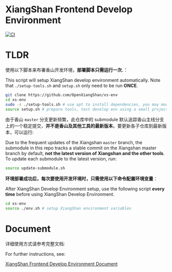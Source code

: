 XiangShan Frontend Develop Environment
==================

[![CI](https://github.com/OpenXiangShan/xs-env/actions/workflows/main.yml/badge.svg)](https://github.com/OpenXiangShan/xs-env/actions/workflows/main.yml)

# TLDR

使用以下脚本来布署香山开发环境，**部署脚本只需运行一次.**：

This script will setup XiangShan develop environment automatically. Note that `./setup-tools.sh` and `setup.sh` only need to be run **ONCE**. 

```sh
git clone https://github.com/OpenXiangShan/xs-env
cd xs-env
sudo -s ./setup-tools.sh # use apt to install dependencies, you may modify it to use different pkg manager
source setup.sh # prepare tools, test develop env using a small project
```

由于香山 `master` 分支更新频繁，此仓库中的 submodule 默认追踪香山主线分支上的一个稳定提交，**并不是香山及其他工具的最新版本**。要更新各子仓库到最新版本，可以运行:

Due to the frequent updates of the Xiangshan `master` branch, the submodule in this repo tracks a stable commit on the Xiangshan master branch by default, **not the latest version of Xiangshan and the other tools**. To update each submodule to the latest version, run:

```sh
source update-submodule.sh
```

**环境部署成功后，每次要使用开发环境时，只需使用以下命令配置环境变量**：

After XiangShan Develop Environment setup, use the following script **every time** before using XiangShan Develop Environment.

```sh
cd xs-env
source ./env.sh # setup XiangShan environment variables
```


# Document

详细使用方式请参考完整文档:

For further instructions, see:

[XiangShan Frontend Develop Environment Document](https://xiangshan-doc.readthedocs.io/zh_CN/latest/tools/xsenv/)
